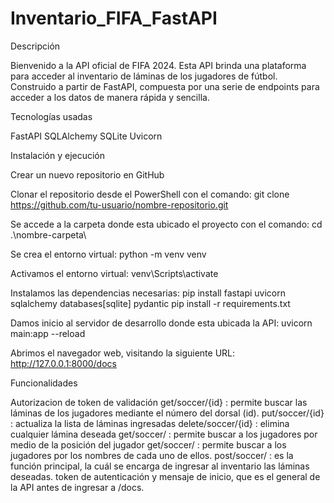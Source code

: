 # Inventario_FIFA_FastAPI

Descripción

Bienvenido a la API oficial de FIFA 2024.
Esta API brinda una plataforma para acceder al inventario de láminas de los jugadores de fútbol. Construido a partir de FastAPI, compuesta por una serie de endpoints para acceder a los datos de manera rápida y sencilla.


Tecnologías usadas

FastAPI
SQLAlchemy
SQLite
Uvicorn


Instalación y ejecución

Crear un nuevo repositorio en GitHub

Clonar el repositorio desde el PowerShell con el comando:
git clone https://github.com/tu-usuario/nombre-repositorio.git

Se accede a la carpeta donde esta ubicado el proyecto con el comando:
cd .\nombre-carpeta\

Se crea el entorno virtual:
python -m venv venv

Activamos el entorno virtual:
venv\Scripts\activate

Instalamos las dependencias necesarias:
pip install fastapi uvicorn sqlalchemy databases[sqlite] pydantic
pip install -r requirements.txt

Damos inicio al servidor de desarrollo donde esta ubicada la API:
uvicorn main:app --reload

Abrimos el navegador web, visitando la siguiente URL:
http://127.0.0.1:8000/docs


Funcionalidades

Autorizacion de token de validación
get/soccer/{id} : permite buscar las láminas de los jugadores mediante el número del dorsal (id).
put/soccer/{id} : actualiza la lista de láminas ingresadas
delete/soccer/{id} : elimina cualquier lámina deseada
get/soccer/ : permite buscar a los jugadores por medio de la posición del jugador
get/soccer/ : permite buscar a los jugadores por los nombres de cada uno de ellos.
post/soccer/ : es la función principal, la cuál se encarga de ingresar al inventario las láminas deseadas.
token de autenticación y mensaje de inicio, que es el general de la API antes de ingresar a /docs.






